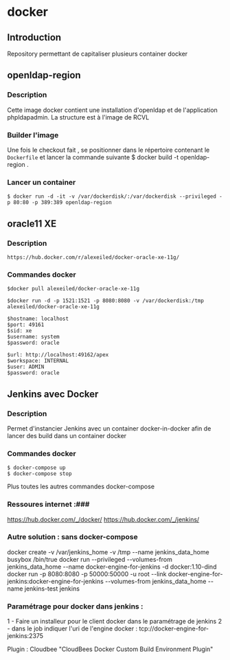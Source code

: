 # docker #

## Introduction ##

Repository permettant de capitaliser plusieurs container docker

## openldap-region ##
### Description ###
Cette image docker contient une installation d'openldap et de l'application phpldapadmin. La structure est à l'image de RCVL

### Builder l'image ###
Une fois le checkout fait , se positionner dans le répertoire contenant le `Dockerfile` et lancer la commande suivante
	$ docker build -t openldap-region .

### Lancer un container ###
	$ docker run -d -it -v /var/dockerdisk/:/var/dockerdisk --privileged -p 80:80 -p 389:389 openldap-region

## oracle11 XE ##

### Description ###
	https://hub.docker.com/r/alexeiled/docker-oracle-xe-11g/

### Commandes docker ###
	$docker pull alexeiled/docker-oracle-xe-11g

	$docker run -d -p 1521:1521 -p 8080:8080 -v /var/dockerdisk:/tmp alexeiled/docker-oracle-xe-11g

	$hostname: localhost
	$port: 49161
	$sid: xe
	$username: system
	$password: oracle

	$url: http://localhost:49162/apex
	$workspace: INTERNAL
	$user: ADMIN
	$password: oracle

## Jenkins avec Docker ##

### Description ###
Permet d'instancier Jenkins avec un container docker-in-docker afin de lancer des build dans un container docker

### Commandes docker ###
	$ docker-compose up
	$ docker-compose stop

Plus toutes les autres commandes docker-compose

### Ressoures internet :###
https://hub.docker.com/_/docker/
https://hub.docker.com/_/jenkins/

### Autre solution : sans docker-compose ###
docker create -v /var/jenkins_home -v /tmp --name jenkins_data_home busybox /bin/true
docker run --privileged --volumes-from jenkins_data_home --name docker-engine-for-jenkins -d docker:1.10-dind
docker run -p 8080:8080 -p 50000:50000 -u root --link docker-engine-for-jenkins:docker-engine-for-jenkins --volumes-from jenkins_data_home --name jenkins-test jenkins

### Paramétrage pour docker dans jenkins : ###
1 - Faire un installeur pour le client docker dans le paramétrage de jenkins
2 - dans le job indiquer l'uri de l'engine docker : tcp://docker-engine-for-jenkins:2375

Plugin : Cloudbee "CloudBees Docker Custom Build Environment Plugin"

